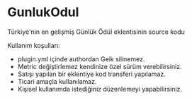 # GunlukOdul
Türkiye'nin en gelişmiş Günlük Ödül eklentisinin source kodu

Kullanım koşulları:
* plugin.yml içinde authordan Geik silinemez.
* Metric değiştirlemez kendinize özel sürüm verebilirsiniz.
* Satışı yapılan bir eklentiye kod transferi yapılamaz.
* Ticari amaçla kullanılamaz.
* Kişisel kullanımda istediğiniz düzenlemeyi yapabilirsiniz.
